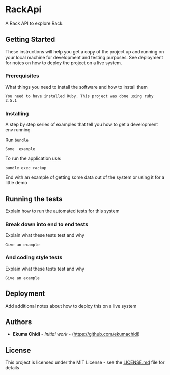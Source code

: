 # RackApi

A Rack API to explore Rack.

## Getting Started

These instructions will help you get a copy of the project up and running on your local machine for development and testing purposes. See deployment for notes on how to deploy the project on a live system.

### Prerequisites

What things you need to install the software and how to install them

```
You need to have installed Ruby. This project was done using ruby 2.5.1
```

### Installing

A step by step series of examples that tell you how to get a development env running

Run `bundle`

```
Some  example
```

To run the application use:

```
bundle exec rackup
```

End with an example of getting some data out of the system or using it for a little demo

## Running the tests

Explain how to run the automated tests for this system

### Break down into end to end tests

Explain what these tests test and why

```
Give an example
```

### And coding style tests

Explain what these tests test and why

```
Give an example
```

## Deployment

Add additional notes about how to deploy this on a live system

## Authors

* **Ekuma Chidi** - *Initial work* - (https://github.com/ekumachidi)

## License

This project is licensed under the MIT License - see the [LICENSE.md](LICENSE.md) file for details
